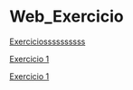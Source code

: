 # Web_Exercicio

[Exerciciossssssssss ](https://jonathan147.github.io/Web_Exercicio/exercicios/helo.html)

[Exercicio 1](https://jonathan147.github.io/Web_Exercicio/exe1/helo.html)

[Exercicio 1](https://jonathan147.github.io/Web_Exercicio/exe2/helo.html)
